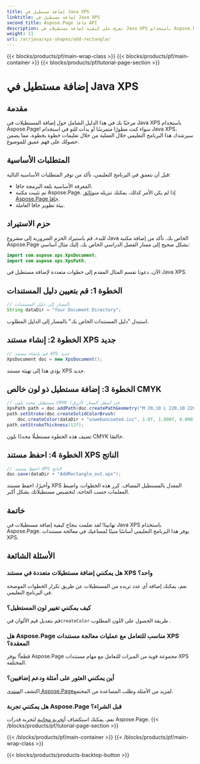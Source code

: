 ```yaml
---
title: إضافة مستطيل في Java XPS
linktitle: إضافة مستطيل في Java XPS
second_title: Aspose.Page جافا API
description: تعرف على كيفية إضافة مستطيلات في Java XPS باستخدام Aspose.Page. اتبع دليلنا خطوة بخطوة للتعامل السلس مع المستندات. #JavaXPS #AsposePage
weight: 11
url: /ar/java/xps-shapes/add-rectangle/
---
```


{{< blocks/products/pf/main-wrap-class >}}
{{< blocks/products/pf/main-container >}}
{{< blocks/products/pf/tutorial-page-section >}}

# إضافة مستطيل في Java XPS

## مقدمة
مرحبًا بك في هذا الدليل الشامل حول إضافة المستطيلات في Java XPS باستخدام Aspose.Page! سواء كنت مطورًا متمرسًا أو بدأت للتو في استخدام Java XPS، سيرشدك هذا البرنامج التعليمي خلال العملية من خلال تعليمات خطوة بخطوة، مما يضمن حصولك على فهم عميق للموضوع.
## المتطلبات الأساسية
قبل أن نتعمق في البرنامج التعليمي، تأكد من توفر المتطلبات الأساسية التالية:
- المعرفة الأساسية بلغة البرمجة جافا.
-  تم تثبيت مكتبة Aspose.Page. إذا لم يكن الأمر كذلك، يمكنك تنزيله من[وثائق Aspose.Page جافا](https://reference.aspose.com/page/java/).
- بيئة تطوير جافا العاملة.
## حزم الاستيراد
للبدء، قم باستيراد الحزم الضرورية إلى مشروع Java الخاص بك. تأكد من إضافة مكتبة Aspose.Page بشكل صحيح إلى مسار الفصل الدراسي الخاص بك. إليك مثال أساسي:
```java
import com.aspose.xps.XpsDocument;
import com.aspose.xps.XpsPath;
```
الآن، دعونا نقسم المثال المقدم إلى خطوات متعددة لإضافة مستطيل في Java XPS.
## الخطوة 1: قم بتعيين دليل المستندات
```java
// المسار إلى دليل المستندات.
String dataDir = "Your Document Directory";
```
استبدل "دليل المستندات الخاص بك" بالمسار إلى الدليل المطلوب.
## الخطوة 2: إنشاء مستند XPS جديد
```java
// قم بإنشاء مستند XPS جديد
XpsDocument doc = new XpsDocument();
```
يؤدي هذا إلى تهيئة مستند XPS جديد.
## الخطوة 3: إضافة مستطيل ذو لون خالص CMYK
```java
// مستطيل محدد بلون CMYK (أزرق) في أسفل اليسار
XpsPath path = doc.addPath(doc.createPathGeometry("M 20,10 L 220,10 220,100 20,100 Z"));
path.setStroke(doc.createSolidColorBrush(
    doc.createColor(dataDir + "uswebuncoated.icc", 1.0f, 1.000f, 0.000f, 0.000f, 0.000f)));
path.setStrokeThickness(12f);
```
تضيف هذه الخطوة مستطيلًا محددًا بلون CMYK خالصًا.
## الخطوة 4: احفظ مستند XPS الناتج
```java
// احفظ مستند XPS الناتج
doc.save(dataDir + "AddRectangle_out.xps");
```
وأخيرًا، احفظ مستند XPS المعدل بالمستطيل المضاف.
كرر هذه الخطوات، واضبط المعلمات حسب الحاجة، لتخصيص مستطيلاتك بشكل أكبر.
## خاتمة
تهانينا! لقد تعلمت بنجاح كيفية إضافة مستطيلات في Java XPS باستخدام Aspose.Page. يوفر هذا البرنامج التعليمي أساسًا متينًا لمساعيك في معالجة مستندات XPS.
## الأسئلة الشائعة
### هل يمكنني إضافة مستطيلات متعددة في مستند XPS واحد؟
نعم، يمكنك إضافة أي عدد تريده من المستطيلات عن طريق تكرار الخطوات الموضحة في البرنامج التعليمي.
### كيف يمكنني تغيير لون المستطيل؟
 قم بتعديل قيم الألوان في`createColor` طريقة الحصول على اللون المطلوب .
### هل Aspose.Page مناسب للتعامل مع عمليات معالجة مستندات XPS المعقدة؟
قطعاً! يوفر Aspose.Page مجموعة قوية من الميزات للتعامل مع مهام مستندات XPS المختلفة.
### أين يمكنني العثور على أمثلة ودعم إضافيين؟
 اكتشف ال[منتدى Aspose.Page](https://forum.aspose.com/c/page/39)لمزيد من الأمثلة وطلب المساعدة من المجتمع.
### هل يمكنني تجربة Aspose.Page قبل الشراء؟
 نعم، يمكنك استكشاف أ[تجربة مجانية](https://releases.aspose.com/) لتجربة قدرات Aspose.Page.
{{< /blocks/products/pf/tutorial-page-section >}}

{{< /blocks/products/pf/main-container >}}
{{< /blocks/products/pf/main-wrap-class >}}

{{< blocks/products/products-backtop-button >}}
